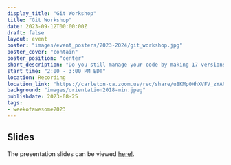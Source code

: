 ```yaml
---
display_title: "Git Workshop"
title: "Git Workshop"
date: 2023-09-12T00:00:00Z
draft: false
layout: event
poster: "images/event_posters/2023-2024/git_workshop.jpg"
poster_cover: "contain"
poster_position: "center"
short_description: "Do you still manage your code by making 17 versions of them on your computer? Come learn git! The tool all the cool kids are using to manage their projects and work with other programmers."
start_time: "2:00 - 3:00 PM EDT"
location: Recording
location_link: "https://carleton-ca.zoom.us/rec/share/u8KMp0HhXVFV_zYARpuoMFJwoXbQDlrnqu__-RNPIUKuwH8K9QxTXAnrRBZSCRHr.tCrjXttegiYBDmIS"
background: "images/orientation2018-min.jpeg"
publishdate: 2023-08-25
tags:
- weekofawesome2023
---
```

## Slides
The presentation slides can be viewed [here!](/pdfs/2023-2024/Git-Workshop.pdf).